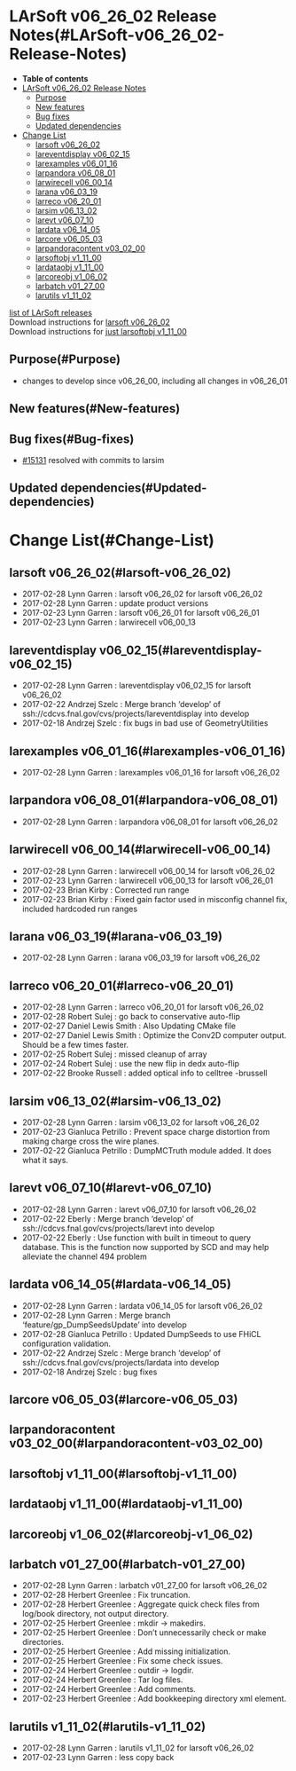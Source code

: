 LArSoft v06\_26\_02 Release Notes(#LArSoft-v06_26_02-Release-Notes)
======================================================================

-   **Table of contents**
-   [LArSoft v06\_26\_02 Release Notes](#LArSoft-v06_26_02-Release-Notes)
    -   [Purpose](#Purpose)
    -   [New features](#New-features)
    -   [Bug fixes](#Bug-fixes)
    -   [Updated dependencies](#Updated-dependencies)
-   [Change List](#Change-List)
    -   [larsoft v06\_26\_02](#larsoft-v06_26_02)
    -   [lareventdisplay v06\_02\_15](#lareventdisplay-v06_02_15)
    -   [larexamples v06\_01\_16](#larexamples-v06_01_16)
    -   [larpandora v06\_08\_01](#larpandora-v06_08_01)
    -   [larwirecell v06\_00\_14](#larwirecell-v06_00_14)
    -   [larana v06\_03\_19](#larana-v06_03_19)
    -   [larreco v06\_20\_01](#larreco-v06_20_01)
    -   [larsim v06\_13\_02](#larsim-v06_13_02)
    -   [larevt v06\_07\_10](#larevt-v06_07_10)
    -   [lardata v06\_14\_05](#lardata-v06_14_05)
    -   [larcore v06\_05\_03](#larcore-v06_05_03)
    -   [larpandoracontent v03\_02\_00](#larpandoracontent-v03_02_00)
    -   [larsoftobj v1\_11\_00](#larsoftobj-v1_11_00)
    -   [lardataobj v1\_11\_00](#lardataobj-v1_11_00)
    -   [larcoreobj v1\_06\_02](#larcoreobj-v1_06_02)
    -   [larbatch v01\_27\_00](#larbatch-v01_27_00)
    -   [larutils v1\_11\_02](#larutils-v1_11_02)

[list of LArSoft releases](LArSoft_release_list)\
Download instructions for [larsoft v06\_26\_02](http://scisoft.fnal.gov/scisoft/bundles/larsoft/v06_26_02/larsoft-v06_26_02.html)\
Download instructions for [just larsoftobj v1\_11\_00](http://scisoft.fnal.gov/scisoft/bundles/larsoftobj/v1_11_00/larsoftobj-v1_11_00.html)

Purpose(#Purpose)
--------------------

-   changes to develop since v06\_26\_00, including all changes in v06\_26\_01

New features(#New-features)
------------------------------

Bug fixes(#Bug-fixes)
------------------------

-   [\#15131](/redmine/issues/15131 "Bug: LArG4: diffusion causes errors in SpaceCharge computation (Closed)") resolved with commits to larsim

Updated dependencies(#Updated-dependencies)
----------------------------------------------

Change List(#Change-List)
============================

larsoft v06\_26\_02(#larsoft-v06_26_02)
------------------------------------------

-   2017-02-28 Lynn Garren : larsoft v06\_26\_02 for larsoft v06\_26\_02
-   2017-02-28 Lynn Garren : update product versions
-   2017-02-23 Lynn Garren : larsoft v06\_26\_01 for larsoft v06\_26\_01
-   2017-02-23 Lynn Garren : larwirecell v06\_00\_13

lareventdisplay v06\_02\_15(#lareventdisplay-v06_02_15)
----------------------------------------------------------

-   2017-02-28 Lynn Garren : lareventdisplay v06\_02\_15 for larsoft v06\_26\_02
-   2017-02-22 Andrzej Szelc : Merge branch ‘develop’ of ssh://cdcvs.fnal.gov/cvs/projects/lareventdisplay into develop
-   2017-02-18 Andrzej Szelc : fix bugs in bad use of GeometryUtilities

larexamples v06\_01\_16(#larexamples-v06_01_16)
--------------------------------------------------

-   2017-02-28 Lynn Garren : larexamples v06\_01\_16 for larsoft v06\_26\_02

larpandora v06\_08\_01(#larpandora-v06_08_01)
------------------------------------------------

-   2017-02-28 Lynn Garren : larpandora v06\_08\_01 for larsoft v06\_26\_02

larwirecell v06\_00\_14(#larwirecell-v06_00_14)
--------------------------------------------------

-   2017-02-28 Lynn Garren : larwirecell v06\_00\_14 for larsoft v06\_26\_02
-   2017-02-23 Lynn Garren : larwirecell v06\_00\_13 for larsoft v06\_26\_01
-   2017-02-23 Brian Kirby : Corrected run range
-   2017-02-23 Brian Kirby : Fixed gain factor used in misconfig channel fix, included hardcoded run ranges

larana v06\_03\_19(#larana-v06_03_19)
----------------------------------------

-   2017-02-28 Lynn Garren : larana v06\_03\_19 for larsoft v06\_26\_02

larreco v06\_20\_01(#larreco-v06_20_01)
------------------------------------------

-   2017-02-28 Lynn Garren : larreco v06\_20\_01 for larsoft v06\_26\_02
-   2017-02-28 Robert Sulej : go back to conservative auto-flip
-   2017-02-27 Daniel Lewis Smith : Also Updating CMake file
-   2017-02-27 Daniel Lewis Smith : Optimize the Conv2D computer output. Should be a few times faster.
-   2017-02-25 Robert Sulej : missed cleanup of array
-   2017-02-24 Robert Sulej : use the new flip in dedx auto-flip
-   2017-02-22 Brooke Russell : added optical info to celltree -brussell

larsim v06\_13\_02(#larsim-v06_13_02)
----------------------------------------

-   2017-02-28 Lynn Garren : larsim v06\_13\_02 for larsoft v06\_26\_02
-   2017-02-23 Gianluca Petrillo : Prevent space charge distortion from making charge cross the wire planes.
-   2017-02-22 Gianluca Petrillo : DumpMCTruth module added. It does what it says.

larevt v06\_07\_10(#larevt-v06_07_10)
----------------------------------------

-   2017-02-28 Lynn Garren : larevt v06\_07\_10 for larsoft v06\_26\_02
-   2017-02-22 Eberly : Merge branch ‘develop’ of ssh://cdcvs.fnal.gov/cvs/projects/larevt into develop
-   2017-02-22 Eberly : Use function with built in timeout to query database. This is the function now supported by SCD and may help alleviate the channel 494 problem

lardata v06\_14\_05(#lardata-v06_14_05)
------------------------------------------

-   2017-02-28 Lynn Garren : lardata v06\_14\_05 for larsoft v06\_26\_02
-   2017-02-28 Lynn Garren : Merge branch ‘feature/gp\_DumpSeedsUpdate’ into develop
-   2017-02-28 Gianluca Petrillo : Updated DumpSeeds to use FHiCL configuration validation.
-   2017-02-22 Andrzej Szelc : Merge branch ‘develop’ of ssh://cdcvs.fnal.gov/cvs/projects/lardata into develop
-   2017-02-18 Andrzej Szelc : bug fixes

larcore v06\_05\_03(#larcore-v06_05_03)
------------------------------------------

larpandoracontent v03\_02\_00(#larpandoracontent-v03_02_00)
--------------------------------------------------------------

larsoftobj v1\_11\_00(#larsoftobj-v1_11_00)
----------------------------------------------

lardataobj v1\_11\_00(#lardataobj-v1_11_00)
----------------------------------------------

larcoreobj v1\_06\_02(#larcoreobj-v1_06_02)
----------------------------------------------

larbatch v01\_27\_00(#larbatch-v01_27_00)
--------------------------------------------

-   2017-02-28 Lynn Garren : larbatch v01\_27\_00 for larsoft v06\_26\_02
-   2017-02-28 Herbert Greenlee : Fix truncation.
-   2017-02-28 Herbert Greenlee : Aggregate quick check files from log/book directory, not output directory.
-   2017-02-25 Herbert Greenlee : mkdir -\> makedirs.
-   2017-02-25 Herbert Greenlee : Don’t unnecessarily check or make directories.
-   2017-02-25 Herbert Greenlee : Add missing initialization.
-   2017-02-25 Herbert Greenlee : Fix some check issues.
-   2017-02-24 Herbert Greenlee : outdir -\> logdir.
-   2017-02-24 Herbert Greenlee : Tar log files.
-   2017-02-24 Herbert Greenlee : Add comments.
-   2017-02-23 Herbert Greenlee : Add bookkeeping directory xml element.

larutils v1\_11\_02(#larutils-v1_11_02)
------------------------------------------

-   2017-02-28 Lynn Garren : larutils v1\_11\_02 for larsoft v06\_26\_02
-   2017-02-23 Lynn Garren : less copy back
